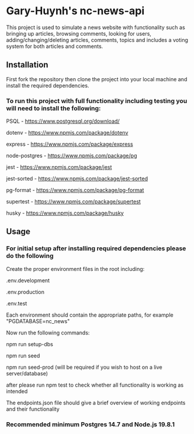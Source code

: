 # Gary-Huynh's nc-news-api

This project is used to simulate a news website with functionality such as bringing up articles, browsing comments, looking for users, adding/changing/deleting articles, comments, topics and includes a voting system for both articles and comments.

## Installation
First fork the repository then clone the project into your local machine and install the required dependencies.

### To run this project with full functionality including testing you will need to install the following:

PSQL - https://www.postgresql.org/download/

dotenv - https://www.npmjs.com/package/dotenv

express - https://www.npmjs.com/package/express

node-postgres -  https://www.npmjs.com/package/pg

jest - https://www.npmjs.com/package/jest

jest-sorted - https://www.npmjs.com/package/jest-sorted

pg-format - https://www.npmjs.com/package/pg-format

supertest - https://www.npmjs.com/package/supertest

husky - https://www.npmjs.com/package/husky


## Usage

### For initial setup after installing required dependencies please do the following

Create the proper environment files in the root including:

.env.development

.env.production

.env.test


Each environment should contain the appropriate paths, for example "PGDATABASE=nc_news"

Now run the following commands:

npm run setup-dbs

npm run seed

npm run seed-prod (will be required if you wish to host on a live server/database)

after please run npm test to check whether all functionality is working as intended

The endpoints.json file should give a brief overview of working endpoints and their functionality 

### Recommended minimum Postgres 14.7 and Node.js 19.8.1 


